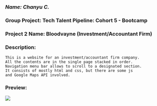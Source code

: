 ### *Name: Chanyu C.*

### Group Project: Tech Talent Pipeline: Cohort 5 - Bootcamp
### Project 2 Name: Bloodvayne (Investment/Accountant Firm)

### Description: 
``` 
This is a website for an investment/accountant firm company.
All the contents are in the single page stacked in order.
Navigation menu bar allows to scroll to a designated section. 
It consists of mostly html and css, but there are some js 
and Google Maps API involved.
```

### Preview:
<a href = "/img/gif1.gif"><img src = "/img/gif1.gif">